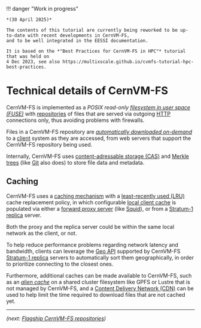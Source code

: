 !!! danger "Work in progress"

    *(30 April 2025)*

    The contents of this tutorial are currently being reworked to be up-to-date with recent developments in CernVM-FS,
    and to be well integrated in the EESSI documentation.

    It is based on the *"Best Practices for CernVM-FS in HPC"* tutorial that was held on
    4 Dec 2023, see also https://multixscale.github.io/cvmfs-tutorial-hpc-best-practices.


# Technical details of CernVM-FS

CernVM-FS is implemented as a *POSIX read-only [filesystem in user space (FUSE)](https://en.wikipedia.org/wiki/Filesystem_in_Userspace)*
with [repositories](../appendix/terminology.md#repository) of files that are served via outgoing
[HTTP](https://en.wikipedia.org/wiki/HTTP) connections only, thus avoiding problems with firewalls.

Files in a CernVM-FS repository are [*automatically downloaded on-demand*](what-is-cvmfs.md#features-ondemand)
to a [client](../appendix/terminology.md#client) system as they are accessed,
from web servers that support the CernVM-FS repository being used.

Internally, CernVM-FS uses [content-adressable storage (CAS)](https://en.wikipedia.org/wiki/Content-addressable_storage)
and [Merkle trees](https://en.wikipedia.org/wiki/Merkle_tree) (like [Git](https://git-scm.com/) also does)
to store file data and metadata.

## Caching

CernVM-FS uses a [caching mechanism](what-is-cvmfs.md#features-caching) with a
[least-recently used (LRU)](https://en.wikipedia.org/wiki/Cache_replacement_policies#LRU) cache replacement policy,
in which configurable [local client cache](https://cvmfs.readthedocs.io/en/stable/cpt-details.html#disk-cache)
is populated via either a [forward proxy server](../appendix/terminology.md#proxy)
(like [Squid](http://www.squid-cache.org/)), or from a [Stratum-1 replica](../appendix/terminology.md#stratum1) server.

Both the proxy and the replica server could be within the same local network as the client, or not.

To help reduce performance problems regarding network latency and bandwidth, clients can leverage
the [Geo API](https://cvmfs.readthedocs.io/en/stable/cpt-replica.html#geo-api-setup) supported by
CernVM-FS [Stratum-1 replica](../appendix/terminology.md#stratum1) servers to automatically sort them geographically,
in order to prioritize connecting to the closest ones.

Furthermore, additional caches can be made available to CernVM-FS, such as an
[*alien cache*](https://cvmfs.readthedocs.io/en/stable/cpt-configure.html#alien-cache) on a shared cluster filesystem
like GPFS or Lustre that is not managed by CernVM-FS, and a
[Content Delivery Network (CDN)](https://en.wikipedia.org/wiki/Content_delivery_network)
can be used to help limit the time required to download files that are not cached yet.

---

*(next: [Flagship CernVM-FS repositories](flagship-repositories.md))*
